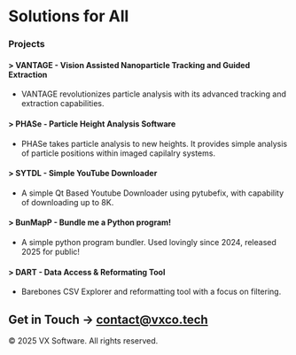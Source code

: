 # Solutions for All


### Projects


#### > VANTAGE - Vision Assisted Nanoparticle Tracking and Guided Extraction

- VANTAGE revolutionizes particle analysis with its advanced tracking and extraction capabilities.

#### > PHASe - Particle Height Analysis Software

- PHASe takes particle analysis to new heights. It provides simple analysis of particle positions within imaged capilalry systems.

#### > SYTDL - Simple YouTube Downloader

- A simple Qt Based Youtube Downloader using pytubefix, with capability of downloading up to 8K.

#### > BunMapP - Bundle me a Python program!

- A simple python program bundler. Used lovingly since 2024, released 2025 for public!

#### > DART - Data Access & Reformating Tool

- Barebones CSV Explorer and reformatting tool with a focus on filtering.

## Get in Touch -> contact@vxco.tech


© 2025 VX Software. All rights reserved.
